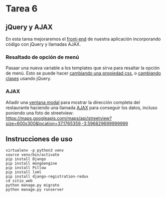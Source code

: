 # Tarea 6

## jQuery y AJAX

En esta tarea mejoraremos el [front-end](https://en.wikipedia.org/wiki/Front_and_back_ends) de nuestra aplicación incorporando código con jQuery y llamadas AJAX.

### Resaltado de opción de menú

Pasaar una nueva variable a los templates que sirva para resaltar la opción de menú. Esto se puede hacer [cambiando una propiedad css](http://api.jquery.com/css/), o [cambiando clases](http://fellowtuts.com/jquery/change-class-using-jquery/) usando jQuery.

### AJAX

Añadir una [ventana modal](https://v4-alpha.getbootstrap.com/components/modal/) para mostrar la dirección completa del restaurante haciendo una llamada [AJAX](https://learn.jquery.com/ajax/jquery-ajax-methods/) para conseguir los datos, incluso poniendo una foto de streetview: https://maps.googleapis.com/maps/api/streetview?size=600x300&location=37.1765359,-3.596629699999999

## Instrucciones de uso

```
virtualenv -p python3 venv
source venv/bin/activate
pip install Django
pip install mongoengine
pip install Pillow
pip install lxml
pip install django-registration-redux
cd sitio_web
python manage.py migrate
python manage.py runserver
```
